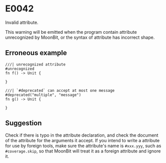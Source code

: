 # E0042

Invalid attribute.

This warning will be emitted when the program contain attribute unrecognized by MoonBit,
or the syntax of attribute has incorrect shape.

## Erroneous example

```moonbit
///| unrecognized attribute
#unrecognized
fn f() -> Unit {

}

///| `#deprecated` can accept at most one message
#deprecated("multiple", "message")
fn g() -> Unit {

}
```

## Suggestion

Check if there is typo in the attribute declaration, and check the document of the attribute for the arguments it accept.
If you intend to write a attribute for use by foreign tools,
make sure the attribute's name is `#xxx.yyy`, such as `#coverage.skip`,
so that MoonBit will treat it as a foreign attribute and ignore it.
